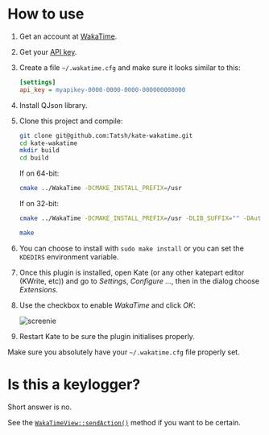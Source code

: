 # How to use

1. Get an account at [WakaTime](https://wakatime.com).
2. Get your [API key](https://wakatime.com/settings).
3. Create a file `~/.wakatime.cfg` and make sure it looks similar to this:

   ```ini
   [settings]
   api_key = myapikey-0000-0000-0000-000000000000
   ```

4. Install QJson library.
5. Clone this project and compile:

   ```bash
   git clone git@github.com:Tatsh/kate-wakatime.git
   cd kate-wakatime
   mkdir build
   cd build
   ```

   If on 64-bit:

   ```bash
   cmake ../WakaTime -DCMAKE_INSTALL_PREFIX=/usr
   ```

   If on 32-bit:

   ```bash
   cmake ../WakaTime -DCMAKE_INSTALL_PREFIX=/usr -DLIB_SUFFIX="" -DAutomoc4_DIR=/usr/lib/automoc4
   ```

   ```bash
   make
   ```

6. You can choose to install with `sudo make install` or you can set the `KDEDIRS` environment variable.
7. Once this plugin is installed, open Kate (or any other katepart editor (KWrite, etc)) and go to *Settings*, *Configure <name>...*, then in the dialog choose *Extensions*.
8. Use the checkbox to enable *WakaTime* and click *OK*:

   ![screenie](https://cloud.githubusercontent.com/assets/724848/5060831/c4f5d0ca-6d24-11e4-8257-568e697a197b.png)

9. Restart Kate to be sure the plugin initialises properly.

Make sure you absolutely have your `~/.wakatime.cfg` file properly set.

# Is this a keylogger?

Short answer is no.

See the [`WakaTimeView::sendAction()`](https://github.com/Tatsh/kate-wakatime/blob/master/WakaTime/wakatimeplugin.cpp#L104) method if you want to be certain.
